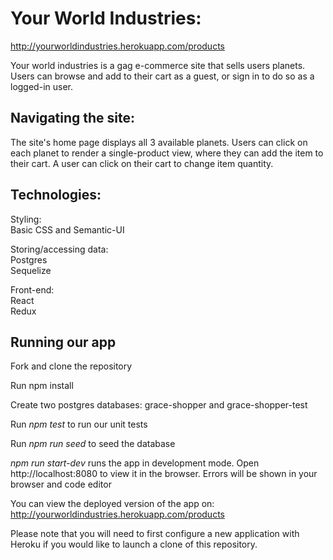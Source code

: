 # Your World Industries:

http://yourworldindustries.herokuapp.com/products

Your world industries is a gag e-commerce site that sells users planets. Users can browse and add to their cart as a guest, or sign in to do so as a logged-in user. 

## Navigating the site:

The site's home page displays all 3 available planets. Users can click on each planet to render a single-product view, where they can add the item to their cart. A user can click on their cart to change item quantity. 

## Technologies:

Styling:<br />
Basic CSS and Semantic-UI<br />

Storing/accessing data:<br />
Postgres<br />
Sequelize<br />

Front-end:<br />
React<br />
Redux<br />

## Running our app

Fork and clone the repository

Run npm install

Create two postgres databases: grace-shopper and grace-shopper-test

Run _npm test_ to run our unit tests

Run _npm run seed_ to seed the database

_npm run start-dev_ runs the app in development mode. Open http://localhost:8080 to view it in the browser. Errors will be shown in your browser and code editor

You can view the deployed version of the app on: http://yourworldindustries.herokuapp.com/products

Please note that you will need to first configure a new application with Heroku if you would like to launch a clone of this repository.
